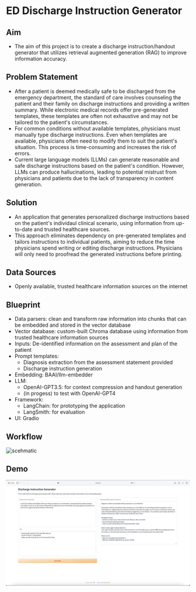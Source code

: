 # ED Discharge Instruction Generator

## Aim
- The aim of this project is to create a discharge instruction/handout generator that utilizes retrieval augmented generation (RAG) to improve information accuracy.

## Problem Statement
- After a patient is deemed medically safe to be discharged from the emergency department, the standard of care involves counseling the patient and their family on discharge instructions and providing a written summary. While electronic medical records offer pre-generated templates, these templates are often not exhaustive and may not be tailored to the patient's circumstances.
- For common conditions without available templates, physicians must manually type discharge instructions. Even when templates are available, physicians often need to modify them to suit the patient's situation. This process is time-consuming and increases the risk of errors.
- Current large language models (LLMs) can generate reasonable and safe discharge instructions based on the patient's condition. However, LLMs can produce hallucinations, leading to potential mistrust from physicians and patients due to the lack of transparency in content generation.

## Solution
- An application that generates personalized discharge instructions based on the patient's individaul clinical scenario, using information from up-to-date and trusted healthcare sources. 
- This approach eliminates dependency on pre-generated templates and tailors instructions to individual patients, aiming to reduce the time physicians spend writing or editing discharge instructions. Physicians will only need to proofread the generated instructions before printing.

## Data Sources
- Openly available, trusted healthcare information sources on the internet 

## Blueprint
- Data parsers: clean and transform raw information into chunks that can be embedded and stored in the vector database
- Vector database: custom-built Chroma database using information from trusted healthcare information sources
- Inputs: De-identified information on the assessment and plan of the patient
- Prompt templates: 
    - Diagnosis extraction from the assessment statement provided
    - Discharge instruction generation
- Embedding: BAAI/llm-embedder
- LLM: 
    - OpenAI-GPT3.5: for context compression and handout generation
    - (in progess) to test with OpenAI-GPT4
- Framework: 
    - LangChain: for prototyping the application
    - LangSmith: for evaluation 
- UI: Gradio

## Workflow

![scehmatic](schematic.png)

## Demo

![demo img](demo.png)
